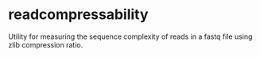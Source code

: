 # readcompressability
Utility for measuring the sequence complexity of reads in a fastq file using zlib compression ratio.

